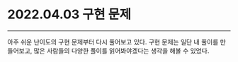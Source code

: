 # 2022.04.03 구현 문제

---

아주 쉬운 난이도의 구현 문제부터 다시 풀어보고 있다.
구현 문제는 일단 내 풀이를 만들어보고, 많은 사람들의 다양한 풀이를 읽어봐야겠다는 생각을 해볼 수 있었다.
